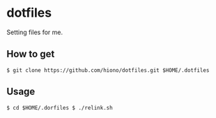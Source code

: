 dotfiles
========

Setting files for me.

## How to get

`
$ git clone https://github.com/hiono/dotfiles.git $HOME/.dotfiles
`

## Usage

`
$ cd $HOME/.dorfiles
$ ./relink.sh
`
